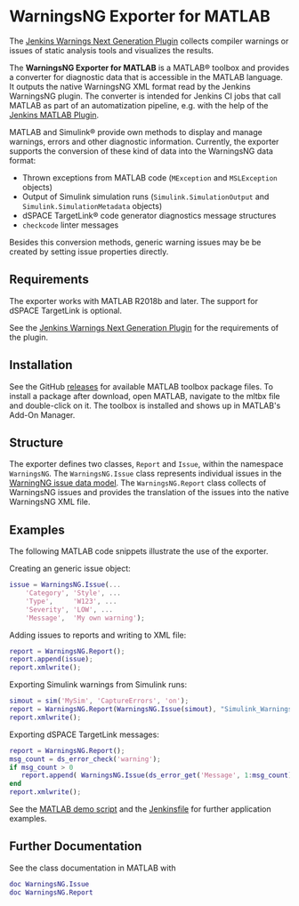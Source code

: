 # WarningsNG Exporter for MATLAB

The [Jenkins Warnings Next Generation Plugin](https://github.com/jenkinsci/warnings-ng-plugin) collects compiler warnings or issues of static analysis tools and visualizes the results.

The **WarningsNG Exporter for MATLAB** is a MATLAB&reg; toolbox and provides a converter for diagnostic data that is accessible in the MATLAB language.  It outputs the native WarningsNG XML format read by the Jenkins WarningsNG plugin.  The converter is intended for Jenkins CI jobs that call MATLAB as part of an automatization pipeline, e.g. with the help of the [Jenkins MATLAB Plugin](https://github.com/mathworks/jenkins-matlab-plugin).

MATLAB and Simulink&reg; provide own methods to display and manage warnings, errors and other diagnostic information.
Currently, the exporter supports the conversion of these kind of data into the WarningsNG data format:
* Thrown exceptions from MATLAB code (`MException` and `MSLException` objects)
* Output of Simulink simulation runs (`Simulink.SimulationOutput` and `Simulink.SimulationMetadata` objects)
* dSPACE TargetLink&reg; code generator diagnostics message structures
* `checkcode` linter messages

Besides this conversion methods, generic warning issues may be be created by setting issue properties directly.

## Requirements

The exporter works with MATLAB R2018b and later.  The support for dSPACE TargetLink is optional.

See the [Jenkins Warnings Next Generation Plugin](https://github.com/jenkinsci/warnings-ng-plugin) for the requirements of the plugin.

## Installation

See the GitHub [releases](https://github.com/gedre/warningsng-exporter-for-matlab/releases) for available MATLAB toolbox package files. To install a package after download, open MATLAB, navigate to the mltbx file and double-click on it.  The toolbox is installed and shows up in MATLAB's Add-On Manager.

## Structure

The exporter defines two classes, `Report` and `Issue`, within the namespace `WarningsNG`.  The `WarningsNG.Issue` class represents individual issues in the [WarningNG issue data model](https://github.com/jenkinsci/analysis-model/blob/master/src/main/java/edu/hm/hafner/analysis/Issue.java).
The `WarningsNG.Report` class collects of WarningsNG issues and provides the translation of the issues into the native WarningsNG XML file.

## Examples

The following MATLAB code snippets illustrate the use of the exporter.

Creating an generic issue object:
```matlab
issue = WarningsNG.Issue(...
    'Category', 'Style', ...
    'Type',     'W123', ...
    'Severity', 'LOW', ...
    'Message',  'My own warning');
```

Adding issues to reports and writing to XML file:
```matlab
report = WarningsNG.Report();
report.append(issue);
report.xmlwrite();
```

Exporting Simulink warnings from Simulink runs:
```matlab
simout = sim('MySim', 'CaptureErrors', 'on');
report = WarningsNG.Report(WarningsNG.Issue(simout), "Simulink_Warnings.xml");
report.xmlwrite();
```

Exporting dSPACE TargetLink messages:
```matlab
report = WarningsNG.Report();
msg_count = ds_error_check('warning');
if msg_count > 0
   report.append( WarningsNG.Issue(ds_error_get('Message', 1:msg_count)) );
end
report.xmlwrite();
```

See the [MATLAB demo script](tbx/doc/examples/WarningsNG_demo.m) and the [Jenkinsfile](tbx/doc/examples/Jenkinsfile) for further application examples.

## Further Documentation

See the class documentation in MATLAB with
```matlab
doc WarningsNG.Issue
doc WarningsNG.Report
```

